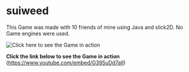 # suiweed
This Game was made with 10 friends of mine using Java and slick2D. No Game engines were used.

![Click here to see the Game in action](https://img.youtube.com/vi/G395uDd7aII/maxresdefault.jpg) 

<b>Click the link below to see the Game in action</b></br>
(https://www.youtube.com/embed/G395uDd7aII)
